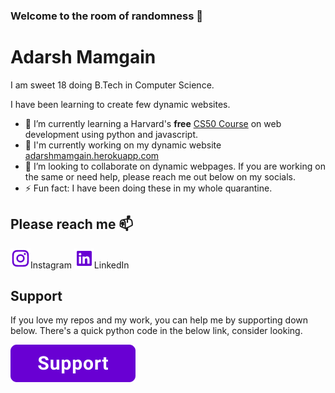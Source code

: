 ### Welcome to the room of randomness 👋

# Adarsh Mamgain

I am sweet 18 doing B.Tech in Computer Science.

I have been learning to create few dynamic websites.

- 🌱 I’m currently learning a Harvard's **free** [CS50 Course](https://www.edx.org/course/cs50s-web-programming-with-python-and-javascript) on web development using python and javascript.
- 🔭 I'm currently working on my dynamic website [adarshmamgain.herokuapp.com](http://adarshmamgain.herokuapp.com)
- 👯 I’m looking to collaborate on dynamic webpages. If you are working on the same or need help, please reach me out below on my socials.
- ⚡ Fun fact: I have been doing these in my whole quarantine.

## Please reach me 📫

[![Instagram](instagram.png)](https://instagram.com/_adarsh_mamgain_)Instagram
[![LinkedIn](linkedin.png)](https://www.linkedin.com/in/adarsh-mamgain)LinkedIn

## Support

If you love my repos and my work, you can help me by supporting down below.
There's a quick python code in the below link, consider looking. 

[![DONATE](button.png)](https://pages.razorpay.com/donate_adarsh_mamgain)


<!--
**adarsh-mamgain/adarsh-mamgain** is a ✨ _special_ ✨ repository because its `README.md` (this file) appears on your GitHub profile.

Here are some ideas to get you started:

- 🤔 I’m looking for help with ...
- 💬 Ask me about ...
- 😄 Pronouns: ...
- ⚡ Fun fact: ...
-->
